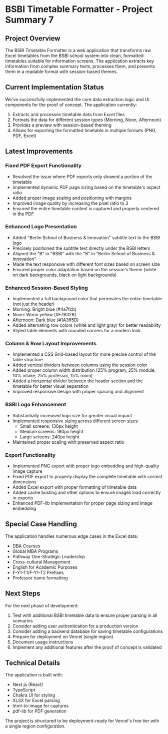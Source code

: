 # BSBI Timetable Formatter - Project Summary 7

## Project Overview
The BSBI Timetable Formatter is a web application that transforms raw Excel timetables from the BSBI school system into clean, formatted timetables suitable for information screens. The application extracts key information from complex summary texts, processes them, and presents them in a readable format with session-based themes.

## Current Implementation Status
We've successfully implemented the core data extraction logic and UI components for the proof of concept. The application currently:

1. Extracts and processes timetable data from Excel files
2. Formats the data for different session types (Morning, Noon, Afternoon)
3. Provides a preview with session-based theming
4. Allows for exporting the formatted timetable in multiple formats (PNG, PDF, Excel)

## Latest Improvements

### Fixed PDF Export Functionality
- Resolved the issue where PDF exports only showed a portion of the timetable
- Implemented dynamic PDF page sizing based on the timetable's aspect ratio
- Added proper image scaling and positioning with margins
- Improved image quality by increasing the pixel ratio to 3
- Ensured the entire timetable content is captured and properly centered in the PDF

### Enhanced Logo Presentation
- Added "Berlin School of Business & Innovation" subtitle text to the BSBI logo
- Precisely positioned the subtitle text directly under the BSBI letters
- Aligned the "B" in "BSBI" with the "B" in "Berlin School of Business & Innovation"
- Made the text responsive with different font sizes based on screen size
- Ensured proper color adaptation based on the session's theme (white on dark backgrounds, black on light backgrounds)

### Enhanced Session-Based Styling
- Implemented a full background color that permeates the entire timetable (not just the header)
- Morning: Bright blue (#4a7fcb)
- Noon: Warm yellow (#F7B32B)
- Afternoon: Dark blue (#1A365D)
- Added alternating row colors (white and light gray) for better readability
- Styled table elements with rounded corners for a modern look

### Column & Row Layout Improvements
- Implemented a CSS Grid-based layout for more precise control of the table structure
- Added vertical dividers between columns using the session color
- Added proper column width distribution (25% program, 25% module, 10% intake, 25% professor, 15% room)
- Added a horizontal divider between the header section and the timetable for better visual separation
- Improved responsive design with proper spacing and alignment

### BSBI Logo Enhancement
- Substantially increased logo size for greater visual impact
- Implemented responsive sizing across different screen sizes:
  - Small screens: 130px height
  - Medium screens: 180px height
  - Large screens: 240px height
- Maintained proper scaling with preserved aspect ratio

### Export Functionality
- Implemented PNG export with proper logo embedding and high-quality image capture
- Fixed PDF export to properly display the complete timetable with correct dimensions
- Added Excel export with proper formatting of timetable data
- Added cache busting and other options to ensure images load correctly in exports
- Enhanced PDF-lib implementation for proper page sizing and image embedding

## Special Case Handling
The application handles numerous edge cases in the Excel data:

- DBA Courses
- Global MBA Programs
- Pathway One-Strategic Leadership
- Cross-cultural Management
- English for Academic Purposes
- F-Y1-T1/F-Y1-T2 Prefixes
- Professor name formatting

## Next Steps
For the next phase of development:

1. Test with additional BSBI timetable data to ensure proper parsing in all scenarios
2. Consider adding user authentication for a production version
3. Consider adding a backend database for saving timetable configurations
4. Prepare for deployment on Vercel (single region)
5. Document usage instructions
6. Implement any additional features after the proof of concept is validated

## Technical Details
The application is built with:
- Next.js (React)
- TypeScript
- Chakra UI for styling
- XLSX for Excel parsing
- html-to-image for captures
- pdf-lib for PDF generation

The project is structured to be deployment-ready for Vercel's free tier with a single region configuration. 